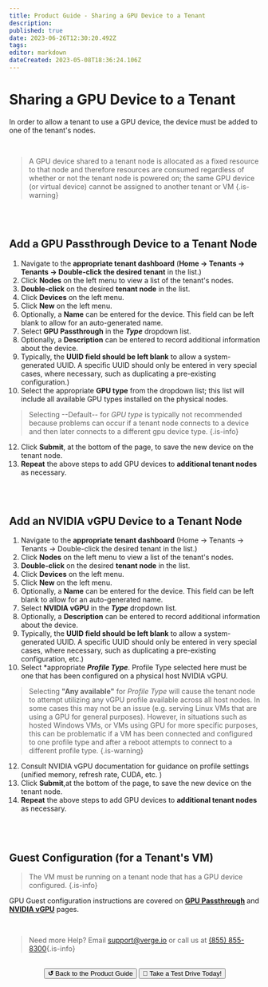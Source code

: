 ```yaml
---
title: Product Guide - Sharing a GPU Device to a Tenant
description: 
published: true
date: 2023-06-26T12:30:20.492Z
tags: 
editor: markdown
dateCreated: 2023-05-08T18:36:24.106Z
---
```


# Sharing a GPU Device to a Tenant

In order to allow a tenant to use a GPU device, the device must be added to one of the tenant's nodes.  

<br>


> A GPU device shared to a tenant node is allocated as a fixed resource to that node and therefore resources are consumed regardless of whether or not the tenant node is powered on; the same GPU device (or virtual device) cannot be assigned to another tenant or VM {.is-warning}

<br>
<br>


## Add a GPU Passthrough Device to a Tenant Node

1. Navigate to the **appropriate tenant dashboard** (**Home -> Tenants -> Tenants -> Double-click the desired tenant** in the list.) 
3. Click **Nodes** on the left menu to view a list of the tenant's nodes.
4.  **Double-click** on the desired **tenant node** in the list. 
5. Click **Devices** on the left menu.
6. Click **New** on the left menu.
7. Optionally, a **Name** can be entered for the device.  This field can be left blank to allow for an auto-generated name.  
8. Select **GPU Passthrough** in the ***Type*** dropdown list.
9. Optionally, a **Description** can be entered to record additional information about the device. 
10. Typically, the **UUID field should be left blank** to allow a system-generated UUID.  A specific UUID should only be entered in very special cases, where necessary, such as duplicating a pre-existing configuration.)
11. Select the appropriate **GPU type** from the dropdown list; this list will include all available GPU types installed on the physical nodes.  
> Selecting --Default-- for *GPU type* is typically not recommended because problems can occur if a tenant node connects to a device and then later connects to a different gpu device type. {.is-info}
12. Click **Submit**, at the bottom of the page, to save the new device on the tenant node.
13. **Repeat** the above steps to add GPU devices to **additional tenant nodes** as necessary.

<br>
<br>


## Add an NVIDIA vGPU Device to a Tenant Node

1. Navigate to the **appropriate tenant dashboard** (Home -> Tenants -> Tenants -> Double-click the desired tenant in the list.) 
3. Click **Nodes** on the left menu to view a list of the tenant's nodes.
4.  **Double-click** on the desired **tenant node** in the list. 
5. Click **Devices** on the left menu.
6. Click **New** on the left menu.
7. Optionally, a **Name** can be entered for the device.  This field can be left blank to allow for an auto-generated name.  
8. Select **NVIDIA vGPU** in the ***Type*** dropdown list. 
9. Optionally, a **Description** can be entered to record additional information about the device. 
10. Typically, the **UUID field should be left blank** to allow a system-generated UUID.  A specific UUID should only be entered in very special cases, where necessary, such as duplicating a pre-existing configuration, etc.)
11. Select *appropriate ***Profile Type***.  Profile Type selected here must be one that has been configured on a physical host NVIDIA vGPU.  
> Selecting **"Any available"** for *Profile Type*  will cause the tenant node to attempt utilizing any vGPU profile available across all host nodes.  In some cases this may not be an issue (e.g. serving Linux VMs that are using a GPU for general purposes). However, in situations such as hosted Windows VMs, or VMs using GPU for more specific purposes, this can be problematic if a VM has been connected and configured to one profile type and after a reboot attempts to connect to a different profile type. {.is-warning}

12. Consult NVIDIA vGPU documentation for guidance on profile settings (unified memory, refresh rate, CUDA, etc. )
12. Click **Submit**,at the bottom of the page, to save the new device on the tenant node.
13. **Repeat** the above steps to add GPU devices to **additional tenant nodes** as necessary.

<br>
<br>

## Guest Configuration (for a Tenant's VM)

> The VM must be running on a tenant node that has a GPU device configured. {.is-info}

GPU Guest configuration instructions are covered on [**GPU Passthrough**](/public/ProductGuide/GPUPassthrough) and [**NVIDIA vGPU**](/public/ProductGuide/nvidiavGPU) pages.

<br>   

> Need more Help? Email <a href="mailto:support@verge.io?subject=Support Inquiry" target="_blank" rel="noopener noreferrer">support@verge.io</a> or call us at <a href="tel:+855-855-8300">(855) 855-8300</a>{.is-info}

<br>

<div style="text-align:center; margin-bottom:5px">
  <a href="../ProductGuide/menu"><button class="button-grey"><b>↺</b> Back to the Product Guide</button></a>
  <a href="https://www.verge.io/test-drive#Demo-Section"><button class="button-cta">🚗 Take a Test Drive Today!</button></a>
</div>




